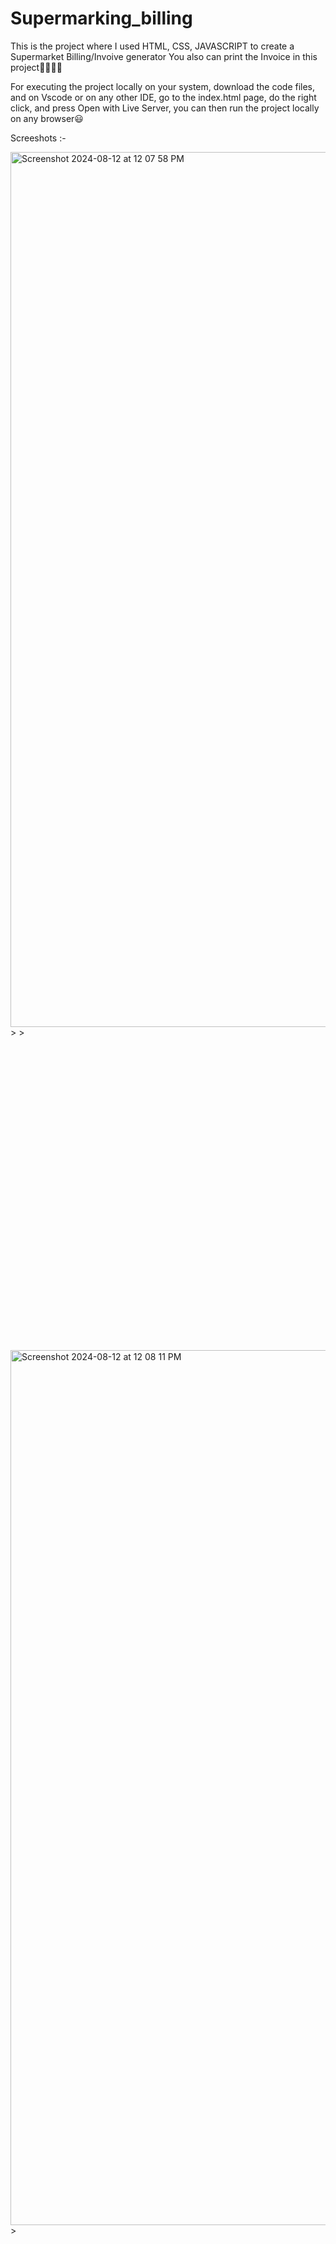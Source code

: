 # Supermarking_billing

This is the project where I used HTML, CSS, JAVASCRIPT to create a Supermarket Billing/Invoive generator
You also can print the Invoice in this project🚀🧑🏻‍💻

For executing the project locally on your system, download the code files, and on Vscode or on any other IDE, go to the index.html page,
do the right click, and press Open with Live Server, you can then run the project locally on any browser😃


Screeshots :-

<div style="margin-bottom: 500px;">
    <img width="1400"  alt="Screenshot 2024-08-12 at 12 07 58 PM" src="https://github.com/user-attachments/assets/4136595b-2ab8-4bc4-8b0c-e689e92f4852">
>
>
</div>

<div style="margin-bottom: 500px;">
    
<img width="1400" alt="Screenshot 2024-08-12 at 12 08 11 PM" src="https://github.com/user-attachments/assets/c742b417-5211-4b0d-b1b7-123f16c0e9ef">
>

</div>

<div>
    <img width="1400" alt="Screenshot 2024-08-12 at 12 08 21 PM" src="https://github.com/user-attachments/assets/02de37f3-57ef-4eb0-a6d1-feb616f58c0c">
>

</div>



